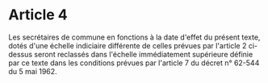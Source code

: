 # Article 4

Les secrétaires de commune en fonctions à la date d'effet du présent texte, dotés d'une échelle indiciaire différente de celles prévues par l'article 2 ci-dessus seront reclassés dans l'échelle immédiatement supérieure définie par ce texte dans les conditions prévues par l'article 7 du décret n° 62-544 du 5 mai 1962.
